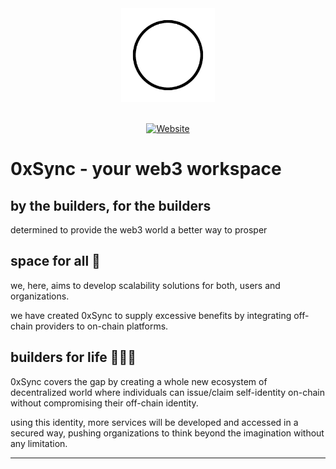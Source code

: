 <div align="center">
<img src="https://raw.githubusercontent.com/0xSync/.github/main/profile/zerox_black_white_bg.png" width="150"/>
</div>
<br />
<div align="center">

[![Website][ico-website]][link-website]

</div>

[ico-website]: https://img.shields.io/website?up_color=black&up_message=0xSync.com&url=https://0xSync.com

[link-website]: https://0xSync.com

# 0xSync - your web3 workspace

## by the builders, for the builders

determined to provide the web3 world a better way to prosper

## space for all 🌌

we, here, aims to develop scalability solutions for both, users and organizations.

we have created 0xSync to supply excessive benefits by integrating off-chain providers to on-chain platforms.

## builders for life 🤘😎🤘

0xSync covers the gap by creating a whole new ecosystem of decentralized world where individuals can issue/claim self-identity on-chain without compromising their off-chain identity.

using this identity, more services will be developed and accessed in a secured way, pushing organizations to think beyond the imagination without any limitation.

---
